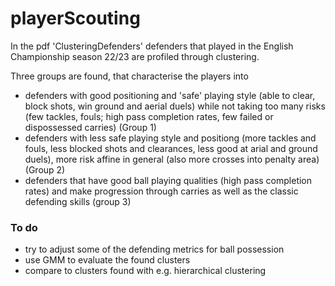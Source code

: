 # playerScouting

In the pdf 'ClusteringDefenders'
defenders that played in the English Championship season 22/23 are profiled through clustering.

Three groups are found, that characterise the players into 

- defenders with good positioning and 'safe' playing style (able to clear, block shots, win ground and aerial duels)
 while not taking too many risks (few tackles, fouls; high pass completion rates, few failed or dispossessed carries)
 (Group 1)
- defenders with less safe playing style and positiong (more tackles and fouls, less blocked shots and clearances, 
 less good at arial and ground duels), more risk affine in general (also more crosses into penalty area) 
 (Group 2)
 - defenders that have good ball playing qualities (high pass completion rates) and make progression through carries 
 as well as the classic defending skills (group 3)


### To do
- try to adjust some of the defending metrics for ball possession
- use GMM to evaluate the found clusters
- compare to clusters found with e.g. hierarchical clustering

